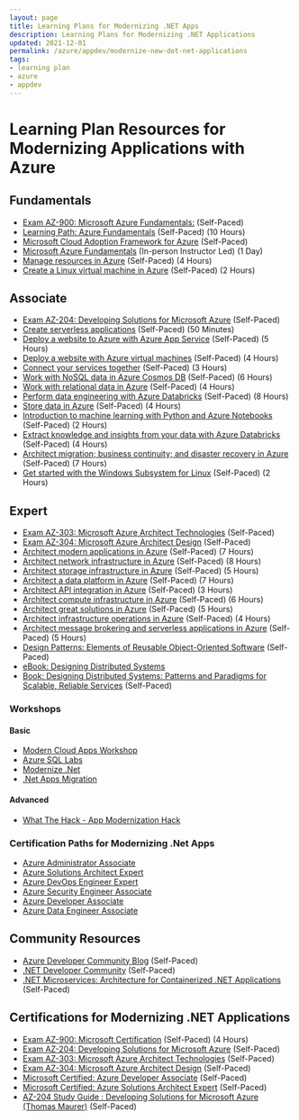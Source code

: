 ```yaml
---
layout: page
title: Learning Plans for Modernizing .NET Apps
description: Learning Plans for Modernizing .NET Applications
updated: 2021-12-01
permalink: /azure/appdev/modernize-new-dot-net-applications
tags:
- learning plan
- azure
- appdev
---
```


# Learning Plan Resources for Modernizing Applications with Azure

## Fundamentals

* [Exam AZ-900: Microsoft Azure Fundamentals:](https://docs.microsoft.com/en-us/learn/certifications/exams/az-900?wt.mc_id=learningredirect_certs-web-wwl) (Self-Paced)
* [Learning Path: Azure Fundamentals](https://docs.microsoft.com/en-us/learn/paths/azure-fundamentals/) (Self-Paced) (10 Hours)
* [Microsoft Cloud Adoption Framework for Azure](https://docs.microsoft.com/en-us/learn/modules/microsoft-cloud-adoption-framework-for-azure/) (Self-Paced)
* [Microsoft Azure Fundamentals](https://www.microsoft.com/learning/course.aspx?cid=AZ-900T01) (In-person Instructor Led) (1 Day)
* [Manage resources in Azure](https://docs.microsoft.com/en-us/learn/paths/manage-resources-in-azure/) (Self-Paced) (4 Hours)
* [Create a Linux virtual machine in Azure](https://docs.microsoft.com/en-us/learn/modules/create-linux-virtual-machine-in-azure/) (Self-Paced) (2 Hours)

## Associate

* [Exam AZ-204: Developing Solutions for Microsoft Azure](https://docs.microsoft.com/en-us/learn/certifications/exams/az-204?wt.mc_id=learningredirect_certs-web-wwl) (Self-Paced)
* [Create serverless applications](https://docs.microsoft.com/en-us/learn/paths/create-serverless-applications/) (Self-Paced) (50 Minutes)
* [Deploy a website to Azure with Azure App Service](https://docs.microsoft.com/en-us/learn/paths/deploy-a-website-with-azure-app-service/) (Self-Paced) (5 Hours)
* [Deploy a website with Azure virtual machines](https://docs.microsoft.com/en-us/learn/paths/deploy-a-website-with-azure-virtual-machines/) (Self-Paced) (4 Hours)
* [Connect your services together](https://docs.microsoft.com/en-us/learn/paths/connect-your-services-together/) (Self-Paced) (3 Hours)
* [Work with NoSQL data in Azure Cosmos DB](https://docs.microsoft.com/en-us/learn/paths/work-with-nosql-data-in-azure-cosmos-db/) (Self-Paced) (6 Hours)
* [Work with relational data in Azure](https://docs.microsoft.com/en-us/learn/paths/work-with-relational-data-in-azure/) (Self-Paced) (4 Hours)
* [Perform data engineering with Azure Databricks](https://docs.microsoft.com/en-us/learn/paths/data-engineering-with-databricks/) (Self-Paced) (8 Hours)
* [Store data in Azure](https://docs.microsoft.com/en-us/learn/paths/store-data-in-azure/) (Self-Paced) (4 Hours)
* [Introduction to machine learning with Python and Azure Notebooks](https://docs.microsoft.com/en-us/learn/paths/intro-to-ml-with-python/) (Self-Paced) (2 Hours)
* [Extract knowledge and insights from your data with Azure Databricks](https://docs.microsoft.com/en-us/learn/paths/data-science/) (Self-Paced) (4 Hours)
* [Architect migration; business continuity; and disaster recovery in Azure](https://docs.microsoft.com/en-us/learn/paths/architect-migration-bcdr/) (Self-Paced) (7 Hours)
* [Get started with the Windows Subsystem for Linux](https://docs.microsoft.com/en-us/learn/modules/get-started-with-windows-subsystem-for-linux/) (Self-Paced) (2 Hours)

## Expert

* [Exam AZ-303: Microsoft Azure Architect Technologies](https://docs.microsoft.com/en-us/learn/certifications/exams/az-303?wt.mc_id=learningredirect_certs-web-wwl) (Self-Paced)
* [Exam AZ-304: Microsoft Azure Architect Design](https://docs.microsoft.com/en-us/learn/certifications/exams/az-304?wt.mc_id=learningredirect_certs-web-wwl) (Self-Paced)
* [Architect modern applications in Azure](https://docs.microsoft.com/en-us/learn/paths/architect-modern-apps/) (Self-Paced) (7 Hours)
* [Architect network infrastructure in Azure](https://docs.microsoft.com/en-us/learn/paths/architect-network-infrastructure/) (Self-Paced) (8 Hours)
* [Architect storage infrastructure in Azure](https://docs.microsoft.com/en-us/learn/paths/architect-storage-infrastructure/) (Self-Paced) (5 Hours)
* [Architect a data platform in Azure](https://docs.microsoft.com/en-us/learn/paths/architect-data-platform/) (Self-Paced) (7 Hours)
* [Architect API integration in Azure](https://docs.microsoft.com/en-us/learn/paths/architect-api-integration/) (Self-Paced) (3 Hours)
* [Architect compute infrastructure in Azure](https://docs.microsoft.com/en-us/learn/paths/architect-compute-infrastructure/) (Self-Paced) (6 Hours)
* [Architect great solutions in Azure](https://docs.microsoft.com/en-us/learn/paths/architect-great-solutions-in-azure/) (Self-Paced) (5 Hours)
* [Architect infrastructure operations in Azure](https://docs.microsoft.com/en-us/learn/paths/architect-infrastructure-operations/) (Self-Paced) (4 Hours)
* [Architect message brokering and serverless applications in Azure](https://docs.microsoft.com/en-us/learn/paths/architect-messaging-serverless/) (Self-Paced) (5 Hours)
* [Design Patterns: Elements of Reusable Object-Oriented Software](https://www.amazon.com/Design-Patterns-Elements-Reusable-Object-Oriented/dp/0201633612) (Self-Paced)
* [eBook: Designing Distributed Systems](https://azure.microsoft.com/en-us/resources/designing-distributed-systems/) 
* [Book: Designing Distributed Systems: Patterns and Paradigms for Scalable, Reliable Services](https://www.amazon.com/Designing-Distributed-Systems-Patterns-Paradigms/dp/1491983647) (Self-Paced)

### Workshops

#### Basic

* [Modern Cloud Apps Workshop](https://github.com/Microsoft/MCW-Modern-Cloud-Apps)
* [Azure SQL Labs](https://github.com/microsoft/sqlworkshops-azuresqllabs)
* [Modernize .Net](https://azuredevopslabs.com/labs/vstsextend/aspnetmodernize/)
* [.Net Apps Migration](https://github.com/Microsoft/MCW-Modern-Cloud-Apps)

#### Advanced

* [What The Hack - App Modernization Hack](https://github.com/microsoft/WhatTheHack/tree/master/006-AppModernization)

### Certification Paths for Modernizing .Net Apps

* [Azure Administrator Associate](https://docs.microsoft.com/en-us/learn/certifications/azure-administrator)
* [Azure Solutions Architect Expert](https://docs.microsoft.com/en-us/learn/certifications/azure-solutions-architect)
* [Azure DevOps Engineer Expert](https://docs.microsoft.com/en-us/learn/certifications/azure-devops)
* [Azure Security Engineer Associate](https://docs.microsoft.com/en-us/learn/certifications/azure-security-engineer)
* [Azure Developer Associate](https://docs.microsoft.com/en-us/learn/certifications/azure-developer)
* [Azure Data Engineer Associate](https://docs.microsoft.com/en-us/learn/certifications/azure-data-engineer)


## Community Resources

* [Azure Developer Community Blog](https://techcommunity.microsoft.com/t5/Azure-Developer-Community-Blog/bg-p/AzureDevCommunityBlog) (Self-Paced)
* [.NET Developer Community](https://dotnet.microsoft.com/platform/community) (Self-Paced)
* [.NET Microservices: Architecture for Containerized .NET Applications](https://docs.microsoft.com/en-us/dotnet/architecture/microservices/) (Self-Paced)

## Certifications for Modernizing .NET Applications

* [Exam AZ-900: Microsoft Certification](https://docs.microsoft.com/en-us/learn/certifications/exams/az-900) (Self-Paced) (4 Hours)
* [Exam AZ-204: Developing Solutions for Microsoft Azure](https://docs.microsoft.com/en-us/learn/certifications/exams/az-204?wt.mc_id=learningredirect_certs-web-wwl) (Self-Paced)
* [Exam AZ-303: Microsoft Azure Architect Technologies](https://docs.microsoft.com/en-us/learn/certifications/exams/az-303?wt.mc_id=learningredirect_certs-web-wwl) (Self-Paced)
* [Exam AZ-304: Microsoft Azure Architect Design](https://docs.microsoft.com/en-us/learn/certifications/exams/az-304?wt.mc_id=learningredirect_certs-web-wwl) (Self-Paced)
* [Microsoft Certified: Azure Developer Associate](https://docs.microsoft.com/en-us/learn/certifications/azure-developer) (Self-Paced)
* [Microsoft Certified: Azure Solutions Architect Expert](https://docs.microsoft.com/en-us/learn/certifications/azure-solutions-architect) (Self-Paced)
* [AZ-204 Study Guide : Developing Solutions for Microsoft Azure (Thomas Maurer)](https://www.thomasmaurer.ch/2020/03/az-204-study-guide-developing-solutions-for-microsoft-azure/) (Self-Paced)
